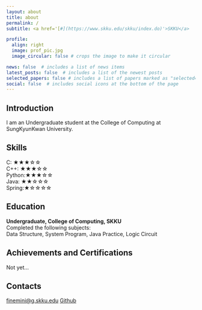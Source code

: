 ```yaml
---
layout: about
title: about
permalink: /
subtitle: <a href='[#](https://www.skku.edu/skku/index.do)'>SKKU</a>

profile:
  align: right
  image: prof_pic.jpg
  image_circular: false # crops the image to make it circular

news: false  # includes a list of news items
latest_posts: false  # includes a list of the newest posts
selected_papers: false # includes a list of papers marked as "selected={true}"
social: false  # includes social icons at the bottom of the page
---
```


## Introduction
I am an Undergraduate student at the College of Computing at SungKyunKwan University.

## Skills
C: ★★★☆☆\
C++: ★★★☆☆\
Python:★★★☆☆\
Java: ★★☆☆☆\
Spring:★☆☆☆☆

## Education
**Undergraduate, College of Computing, SKKU**\
Completed the following subjects:\
Data Structure, System Program, Java Practice, Logic Circuit

## Achievements and Certifications
Not yet…

## Contacts
<a href='mailto:finemini@g.skku.edu'>finemini@g.skku.edu</a>
<a href='https://github.com/MK513'>Github</a>
